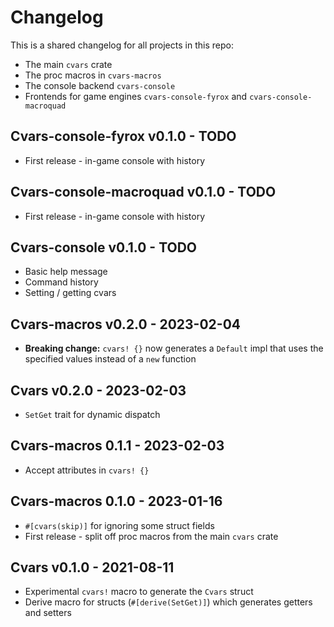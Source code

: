 # Changelog

This is a shared changelog for all projects in this repo:

- The main `cvars` crate
- The proc macros in `cvars-macros`
- The console backend `cvars-console`
- Frontends for game engines `cvars-console-fyrox` and `cvars-console-macroquad`

## Cvars-console-fyrox v0.1.0 - TODO

- First release - in-game console with history

## Cvars-console-macroquad v0.1.0 - TODO

- First release - in-game console with history

## Cvars-console v0.1.0 - TODO

- Basic help message
- Command history
- Setting / getting cvars

## Cvars-macros v0.2.0 - 2023-02-04

- **Breaking change:** `cvars! {}` now generates a `Default` impl that uses the specified values instead of a `new` function

## Cvars v0.2.0 - 2023-02-03

- `SetGet` trait for dynamic dispatch

## Cvars-macros 0.1.1 - 2023-02-03

- Accept attributes in `cvars! {}`

## Cvars-macros 0.1.0 - 2023-01-16

- `#[cvars(skip)]` for ignoring some struct fields
- First release - split off proc macros from the main `cvars` crate

## Cvars v0.1.0 - 2021-08-11

- Experimental `cvars!` macro to generate the `Cvars` struct
- Derive macro for structs (`#[derive(SetGet)]`) which generates getters and setters
